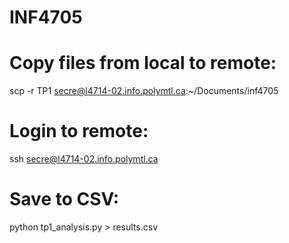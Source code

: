 # INF4705

# Copy files from local to remote:
scp -r TP1 secre@l4714-02.info.polymtl.ca:~/Documents/inf4705

# Login to remote:
ssh secre@l4714-02.info.polymtl.ca

# Save to CSV:
python tp1_analysis.py > results.csv